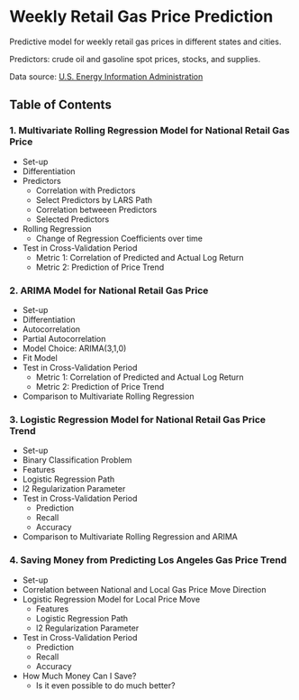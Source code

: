 # Weekly Retail Gas Price Prediction

Predictive model for weekly retail gas prices in different states and cities.

Predictors: crude oil and gasoline spot prices, stocks, and supplies.

Data source: [U.S. Energy Information Administration](https://www.eia.gov)

## Table of Contents
### 1. Multivariate Rolling Regression Model for National Retail Gas Price

* Set-up
* Differentiation
* Predictors
    * Correlation with Predictors
    * Select Predictors by LARS Path
    * Correlation betweeen Predictors
    * Selected Predictors
* Rolling Regression
    * Change of Regression Coefficients over time
* Test in Cross-Validation Period
  + Metric 1: Correlation of Predicted and Actual Log Return
  + Metric 2: Prediction of Price Trend 

### 2. ARIMA Model for National Retail Gas Price

* Set-up
* Differentiation
* Autocorrelation
* Partial Autocorrelation
* Model Choice: ARIMA(3,1,0)
* Fit Model
* Test in Cross-Validation Period
  + Metric 1: Correlation of Predicted and Actual Log Return
  + Metric 2: Prediction of Price Trend 
* Comparison to Multivariate Rolling Regression

### 3. Logistic Regression Model for National Retail Gas Price Trend

* Set-up
* Binary Classification Problem
* Features
* Logistic Regression Path
* l2 Regularization Parameter
* Test in Cross-Validation Period
  + Prediction
  + Recall
  + Accuracy
* Comparison to Multivariate Rolling Regression and ARIMA

### 4. Saving Money from Predicting Los Angeles Gas Price Trend

* Set-up
* Correlation between National and Local Gas Price Move Direction
* Logistic Regression Model for Local Price Move
  * Features
  * Logistic Regression Path
  * l2 Regularization Parameter
* Test in Cross-Validation Period
  + Prediction
  + Recall
  + Accuracy
* How Much Money Can I Save?
  + Is it even possible to do much better?
